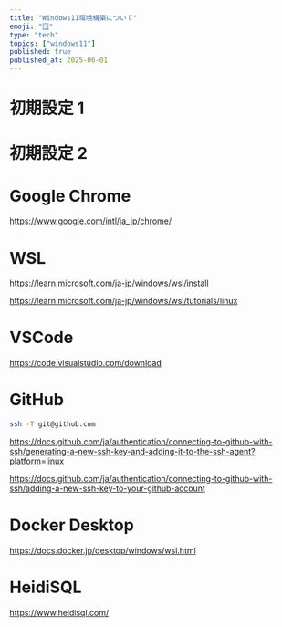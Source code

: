 ```yaml
---
title: "Windows11環境構築について"
emoji: "🪟"
type: "tech"
topics: ["windows11"]
published: true
published_at: 2025-06-01
---
```


# 初期設定 1

# 初期設定 2

# Google Chrome

https://www.google.com/intl/ja_jp/chrome/

# WSL

https://learn.microsoft.com/ja-jp/windows/wsl/install

https://learn.microsoft.com/ja-jp/windows/wsl/tutorials/linux

# VSCode

https://code.visualstudio.com/download

# GitHub

```bash
ssh -T git@github.com
```

https://docs.github.com/ja/authentication/connecting-to-github-with-ssh/generating-a-new-ssh-key-and-adding-it-to-the-ssh-agent?platform=linux

https://docs.github.com/ja/authentication/connecting-to-github-with-ssh/adding-a-new-ssh-key-to-your-github-account

# Docker Desktop

https://docs.docker.jp/desktop/windows/wsl.html

# HeidiSQL

https://www.heidisql.com/
